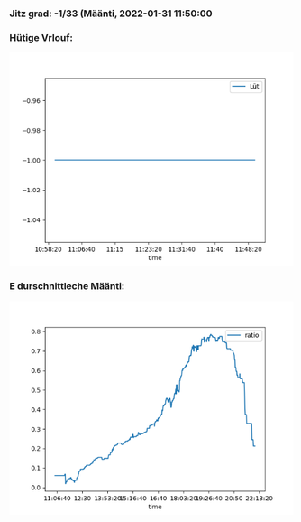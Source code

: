 ### Jitz grad: -1/33 (Määnti, 2022-01-31 11:50:00

### Hütige Vrlouf:
![Graph](Today.png)

### E durschnittleche Määnti:
![Graph](Määnti.png)